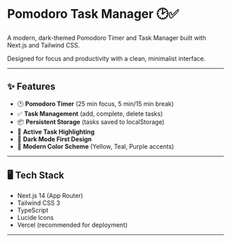 # Pomodoro Task Manager 🕑✅

A modern, dark-themed Pomodoro Timer and Task Manager built with Next.js and Tailwind CSS.

Designed for focus and productivity with a clean, minimalist interface.

---

## ✨ Features

- 🕐 **Pomodoro Timer** (25 min focus, 5 min/15 min break)
- ✅ **Task Management** (add, complete, delete tasks)
- 📦 **Persistent Storage** (tasks saved to localStorage)
- 🎯 **Active Task Highlighting**
- 🌙 **Dark Mode First Design**
- 🎨 **Modern Color Scheme** (Yellow, Teal, Purple accents)

---

## 🖥️ Tech Stack

- Next.js 14 (App Router)
- Tailwind CSS 3
- TypeScript
- Lucide Icons
- Vercel (recommended for deployment)

---
